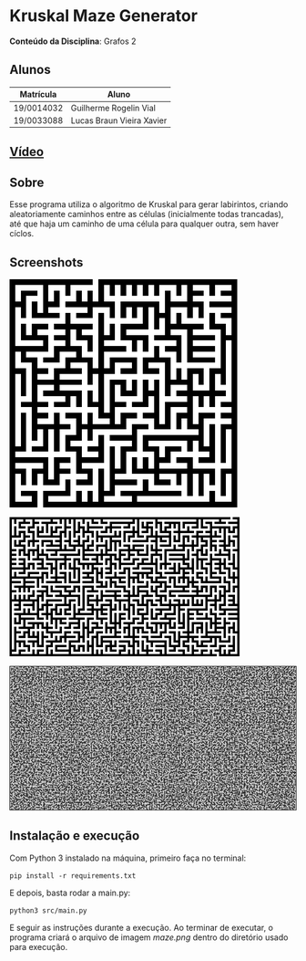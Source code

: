 # Kruskal Maze Generator

**Conteúdo da Disciplina**: Grafos 2<br>

## Alunos
| Matrícula | Aluno |
| -- | -- |
| 19/0014032  | Guilherme Rogelin Vial |
| 19/0033088  | Lucas Braun Vieira Xavier |

## [Vídeo]()

## Sobre

Esse programa utiliza o algoritmo de Kruskal para gerar labirintos, criando aleatoriamente caminhos entre as células (inicialmente todas trancadas), até que haja um caminho de uma célula para qualquer outra, sem haver cíclos.

## Screenshots

![print1](img/20x20.png)

![print2](img/30x50.png)

![print3](img/100x200.png)

## Instalação e execução

Com Python 3 instalado na máquina, primeiro faça no terminal:
```
pip install -r requirements.txt
```
E depois, basta rodar a main.py:
```
python3 src/main.py
```
E seguir as instruções durante a execução. Ao terminar de executar, o programa criará o arquivo de imagem *maze.png* dentro do diretório usado para execução.
